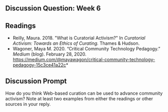 ## Discussion Question: Week 6

## Readings 

- Reilly, Maura. 2018. "What is Curatorial Activism?" In *Curatorial Activism: Towards an Ethics of Curating.* Thames & Hudson.
- Wagoner, Maya M. 2020. “Critical Community Technology Pedagogy.” *Medium* (blog). February 28, 2020. https://medium.com/@mayawagon/critical-community-technology-pedagogy-15c3ce41a22c*

## Discussion Prompt

How do you think Web-based curation can be used to advance community activism? Note at least two examples from either the readings or other sources in your reply. 

